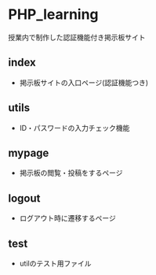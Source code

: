 # PHP_learning
 授業内で制作した認証機能付き掲示板サイト

## index
- 掲示板サイトの入口ページ(認証機能つき)

## utils
- ID・パスワードの入力チェック機能

## mypage
- 掲示板の閲覧・投稿をするページ

## logout
- ログアウト時に遷移するページ

## test
- utilのテスト用ファイル